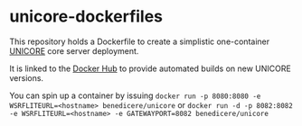 # unicore-dockerfiles
This repository holds a Dockerfile to create a simplistic one-container [UNICORE](https://www.unicore.eu/) core server deployment.

It is linked to the [Docker Hub](https://hub.docker.com/r/benedicere/unicore/) to provide automated builds on new UNICORE versions.

You can spin up a container by issuing
```docker run -p 8080:8080 -e WSRFLITEURL=<hostname> benedicere/unicore```
or
```docker run -d -p 8082:8082 -e WSRFLITEURL=<hostname> -e GATEWAYPORT=8082 benedicere/unicore```

